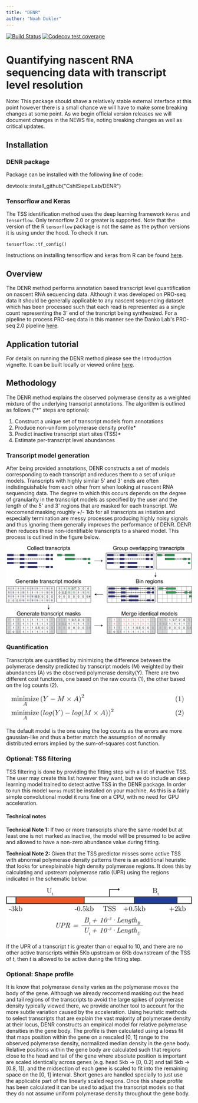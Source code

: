 ```yaml
---
title: "DENR"
author: "Noah Dukler"
---
```


<!-- badges: start -->
[![Build Status](https://travis-ci.org/CshlSiepelLab/DENR.svg?branch=master)](https://travis-ci.org/CshlSiepelLab/DENR)
[![Codecov test coverage](https://codecov.io/gh/CshlSiepelLab/DENR/branch/master/graph/badge.svg)](https://codecov.io/gh/CshlSiepelLab/DENR?branch=master)
<!-- badges: end -->

# Quantifying nascent RNA sequencing data with transcript level resolution

Note: This package should shave a relatively stable external interface at this point
however there is a small chance we will have to make some breaking changes at some point.
As we begin official version releases we will document changes in the NEWS file, noting
breaking changes as well as critical updates.

## Installation
### DENR package
Package can be installed with the following line of code:

devtools::install_github("CshlSiepelLab/DENR")

### Tensorflow and Keras
The TSS identification method uses the deep learning framework `Keras` and `Tensorflow`.
Only tensorflow 2.0 or greater is supported. Note that the version of the R `tensorflow`
package is not the same as the python versions it is using under the hood. To check it
run.
```
tensorflow::tf_config()

```

Instructions on installing tensorflow and keras from R can be found
[here](https://tensorflow.rstudio.com/reference/keras/install_keras/).


## Overview
The DENR method performs annotation based transcript level quantification on
nascent RNA sequencing data. Although it was developed on PRO-seq data it should be
generally applicable to any nascent sequencing dataset which has been processed such that
each read is represented as a single count representing the 3' end of the trancript being
synthesized. For a pipeline to process PRO-seq data in this manner see the Danko Lab's
PRO-seq 2.0 pipeline [here](https://github.com/Danko-Lab/proseq2.0).

## Application tutorial

For details on running the DENR method please see the Introduction vignette. It can
be built locally or viewed online [here](https://rpubs.com/ndukler/DENRIntro).

## Methodology
The DENR method explains the observed polymerase density as a weighted mixture of
the underlying transcript annotations. The algorithm is outlined as follows ("*" steps
are optional):

1. Construct a unique set of transcript models from annotations
2. Produce non-uniform polymerase density profile*
3. Predict inactive transcript start sites (TSS)*
4. Estimate per-transcript level abundances

### Transcript model generation
After being provided annotations, DENR constructs a set of models corresponding
to each transcript and reduces them to a set of unique models. Transcripts with highly
similar 5' and 3' ends are often indistinguishable from each other from when looking at
nascent RNA sequencing data. The degree to which this occurs depends on the degree of
granularity in the transcript models as specified by the user and the length of the
5' and 3' regions that are masked for each transcript. We reccomend masking roughly +/-
1kb for all transcripts as intiation and especially termination are messy processes
producing highly noisy signals and thus ignoring them generally improves the performance
of DENR. DENR then reduces these non-identifiable transcripts to a shared
model. This process is outlined in the figure below.

![Schematic of DENR model generation](man/figures/transcript_model_generation.png)

### Quantification
Transcripts are quantified by minimizing the difference between the polymerase density
predicted by transcript models (M) weighted by their abundances (A) vs the observed
polymerase density(Y). There are two different cost functions, one based on the raw
counts (1), the other based on the log counts (2).

<p style="text-align:center;">
<img src="man/figures/optimization.png" width="500" />
</p>

The default model is the one using the log counts as the errors are more gaussian-like
and thus a better match the assumption of normally distributed errors implied by the
sum-of-squares cost function.

### Optional: TSS filtering
TSS filtering is done by providing the fitting step with a list of inactive TSS. The user
may create this list however they want, but we do include an deep learning model trained
to detect active TSS in the DENR package. In order to run this model `keras` must
be installed on your machine. As this is a fairly simple convolutional model it runs fine
on a CPU, with no need for GPU acceleration.

#### Technical notes
**Technical Note 1:** If two or more transcripts share the same model but at least one is
not marked as inactive, the model will be presumed to be active and allowed to have a
non-zero abundance value during fitting.

**Technical Note 2:** Given that the TSS predictor misses some active TSS with abnormal
polymerase density patterns there is an additional heuristic that looks for unexplainable
high density polymerase regions. It does this by calculating and upstream polymerase
ratio (UPR) using the regions indicated in the schematic below:

<p style="text-align:center;">
<img src="man/figures/upstream_polymerase_ratio.png" width="600" />
</p>

If the UPR of a transcript *t* is greater than or equal to 10, and there are no other
active transcripts within 5Kb upstream or 6Kb downstream of the TSS of *t*, then *t* is
allowed to be active during the fitting step.

### Optional: Shape profile
It is know that polymerase density varies as the polymerase moves the body of the gene.
Although we already reccomend masking out the head and tail regions of the transcripts to
avoid the large spikes of polymerase density typically viewed there, we provide another
tool to account for the more subtle variation caused by the acceleration. Using
heuristic methods to select transcripts that are explain the vast majority of polymerase
density at their locus, DENR constructs an empirical model for relative polymerase
densities in the gene body. The profile is then calculated using a loess fit that maps
position within the gene on a rescaled [0, 1] range to the observed polymerase density,
normalized median density in the gene body. Relative positions within the gene body are
calculated such that regions close to the head and tail of the gene where absolute
position is important are scaled identically across genes (e.g. head 5kb -> [0, 0.2] and
tail 5kb -> [0.8, 1]), and the midsection of each gene is scaled to fit into the
remaining space on the [0, 1] interval. Short genes are handled specially to just use the
applicable part of the linearly scaled regions. Once this shape profile has been
calculated it can be used to adjust the transcript models so that they do not assume
uniform polymerase density throughout the gene body.
